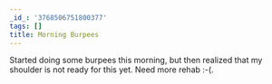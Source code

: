 ```yaml
---
_id_: '3768506751800377'
tags: []
title: Morning Burpees
---
```


Started doing some burpees this morning, but then realized that my shoulder is not ready for this yet. Need more rehab :-(.
